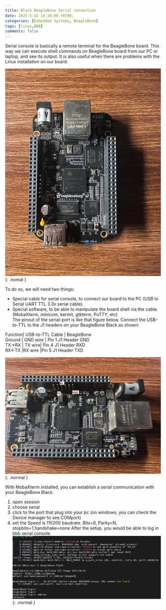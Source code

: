 ```yaml
---
title: Black BeagleBone Serial connection
date: 2025-5-22 14:30:00 +0700;
categories: [Embedded Systems, BeagleBone]
tags: [linux,BBB]     
comments: false
---
```


Serial console is basically a remote terminal for the BeagleBone board. This way we can execute shell commands on BeagleBone board from our PC or laptop, and see its output. It is also useful when there are problems with the Linux installation on our board. 

![Desktop View](/assets/img/2025-22-5-Linux-BBB-serial/bbb-serial02.jpg){: .nomal }


To do so, we will need two things:

- Special cable for serial console, to connect our board to the PC (USB to Serial UART TTL 3.3v serial cable).
- Special software, to be able to manipulate the board shell via the cable. (MobaXterm, minicom, kermit, gtkterm, PuTTY, etc)  
The pinout of the serial-port is like that figure below. Connect the USB-to-TTL to the J1 headers on your BeagleBone Black as shown:  
  
Function|	USB-to-TTL Cable	| BeagleBone  
Ground	|  GND wire |	Pin 1 J1 Header GND  
TX→RX	| TX wire|	Pin 4 J1 Header RXD  
RX←TX	|RX  wire	|Pin 5 J1 Header TXD  

![Desktop View](/assets/img/2025-22-5-Linux-BBB-serial/bbb-serial01.jpg){: .normal }   

With MobaXterm installed, you can establish a serial communication with your BeagleBone Black.
1. open session
2. choose serial
3. click to the port that plug into your pc (on windows, you can check the Device manager to see COMport)
4. set the Speed is 115200 baudrate. Bits=8, Parity=N, stopbits=1,handshake=none
After the setup, you would be able to log in bbb serial console.
![Desktop View](/assets/img/2025-22-5-Linux-BBB-serial/bbb-serial03.png){: .normal }  